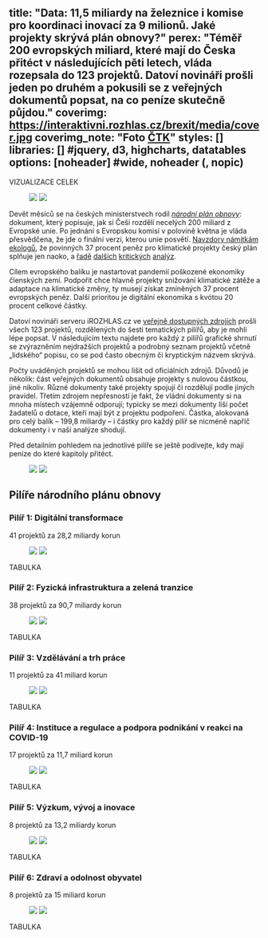 title: "Data: 11,5 miliardy na železnice i komise pro koordinaci inovací za 9 milionů. Jaké projekty skrývá plán obnovy?"
perex: "Téměř 200 evropských miliard, které mají do Česka přitéct v následujících pěti letech, vláda rozepsala do 123 projektů. Datoví novináři prošli jeden po druhém a pokusili se z veřejných dokumentů popsat, na co peníze skutečně půjdou."
coverimg: https://interaktivni.rozhlas.cz/brexit/media/cover.jpg
coverimg_note: "Foto <a href='https://ctk.cz'>ČTK</a>"
styles: []
libraries: [] #jquery, d3, highcharts, datatables
options: [noheader] #wide, noheader (, nopic)
---
VIZUALIZACE CELEK

<wide>
<figure class="vis-static">
<img loading="lazy" src="https://data.irozhlas.cz/plan-obnovy/grafy/plan-obnovy-des.svg" class="desktop">
<img loading="lazy" src="https://data.irozhlas.cz/plan-obnovy/grafy/plan-obnovy-mob.svg" class="mobile">
</figure>
</wide>

Devět měsíců se na českých ministerstvech rodil _[národní plán obnovy](https://www.planobnovycr.cz/)_: dokument, který popisuje, jak si Češi rozdělí necelých 200 miliard z Evropské unie. Po jednání s Evropskou komisí v polovině května je vláda přesvědčena, že jde o finální verzi, kterou unie posvětí. [Navzdory námitkám ekologů](https://www.irozhlas.cz/zpravy-domov/200-miliard-v-ohrozeni-narodni-plan-obnovy-je-nedotazeny-eu-ho-nemusi-schvalit_2105240010_ban), že povinných 37 procent peněz pro klimatické projekty český plán splňuje jen naoko, a [řadě](https://www.irozhlas.cz/komentare/cesko-evropska-unie-narodni-plan-obnovy_2105031840_miz) [dalších](https://www.irozhlas.cz/ekonomika/narodni-plan-obnovy-2021-mpo-vlada-ekologie_2105181957_ako) [kritických](https://www.irozhlas.cz/komentare/komentar-lidy-rakusanove-unijni-plan-obnovy_2005291343_ada) [analýz](https://nazory.aktualne.cz/komentare/narodni-plan-marnosti-chteli-jsme-modernizovat-ale-dopadlo-t/r~03f011c4b73211eb9f15ac1f6b220ee8/).

Cílem evropského balíku je nastartovat pandemií poškozené ekonomiky členských zemí. Podpořit chce hlavně projekty snižování klimatické zátěže a adaptace na klimatické změny, ty musejí získat zmíněných 37 procent evropských peněz. Další prioritou je digitální ekonomika s kvótou 20 procent celkové částky.

Datoví novináři serveru iROZHLAS.cz ve [veřejně dostupných zdrojích]() prošli všech 123 projektů, rozdělených do šesti tematických pilířů, aby je mohli lépe popsat. V následujícím textu najdete pro každý z pilířů grafické shrnutí se zvýrazněním nejdražších projektů a podrobný seznam projektů včetně „lidského“ popisu, co se pod často obecným či kryptickým názvem skrývá.

Počty uváděných projektů se mohou lišit od oficiálních zdrojů. Důvodů je několik: část veřejných dokumentů obsahuje projekty s nulovou částkou, jiné nikoliv. Různé dokumenty také projekty spojují či rozdělují podle jiných pravidel. Třetím zdrojem nepřesností je fakt, že vládní dokumenty si na mnoha místech vzájemně odporují; typicky se mezi dokumenty liší počet žadatelů o dotace, kteří mají být z projektu podpořeni. Částka, alokovaná pro celý balík – 199,8 miliardy – i částky pro každý pilíř se nicméně napříč dokumenty i v naší analýze shodují. 

Před detailním pohledem na jednotlivé pilíře se ještě podívejte, kdy mají peníze do které kapitoly přitéct.

<wide>
<figure class="vis-static">
<img loading="lazy" src="https://data.irozhlas.cz/plan-obnovy/grafy/plan-finance-po-letech-des.svg" class="desktop">
<img loading="lazy" src="https://data.irozhlas.cz/plan-obnovy/grafy/plan-finance-po-letech-mob.svg" class="mobile">
</figure>
</wide>

## Pilíře národního plánu obnovy 

### Pilíř 1: Digitální transformace  
41 projektů za 28,2 miliardy korun

<wide>
<figure class="vis-static">
<img loading="lazy" src="https://data.irozhlas.cz/plan-obnovy/grafy/plan-kap-1-des.svg" class="desktop">
<img loading="lazy" src="https://data.irozhlas.cz/plan-obnovy/grafy/plan-kap-1-mob.svg" class="mobile">
</figure>
</wide>

TABULKA

### Pilíř 2: Fyzická infrastruktura a zelená tranzice 
38 projektů za 90,7 miliardy korun

<wide>
<figure class="vis-static">
<img loading="lazy" src="https://data.irozhlas.cz/plan-obnovy/grafy/plan-kap-2-des.svg" class="desktop">
<img loading="lazy" src="https://data.irozhlas.cz/plan-obnovy/grafy/plan-kap-2-mob.svg" class="mobile">
</figure>
</wide>

TABULKA

### Pilíř 3: Vzdělávání a trh práce
11 projektů za 41 miliard korun

<wide>
<figure class="vis-static">
<img loading="lazy" src="https://data.irozhlas.cz/plan-obnovy/grafy/plan-kap-3-des.svg" class="desktop">
<img loading="lazy" src="https://data.irozhlas.cz/plan-obnovy/grafy/plan-kap-3-mob.svg" class="mobile">
</figure>
</wide>

TABULKA

### Pilíř 4: Instituce a regulace a podpora podnikání v reakci na COVID-19 
17 projektů za 11,7 miliard korun

<wide>
<figure class="vis-static">
<img loading="lazy" src="https://data.irozhlas.cz/plan-obnovy/grafy/plan-kap-4-des.svg" class="desktop">
<img loading="lazy" src="https://data.irozhlas.cz/plan-obnovy/grafy/plan-kap-4-mob.svg" class="mobile">
</figure>
</wide>


TABULKA

### Pilíř 5: Výzkum, vývoj a inovace 
8 projektů za 13,2 miliardy korun

<wide>
<figure class="vis-static">
<img loading="lazy" src="https://data.irozhlas.cz/plan-obnovy/grafy/plan-kap-5-des.svg" class="desktop">
<img loading="lazy" src="https://data.irozhlas.cz/plan-obnovy/grafy/plan-kap-5-mob.svg" class="mobile">
</figure>
</wide>


TABULKA

### Pilíř 6: Zdraví a odolnost obyvatel 
8 projektů za 15 miliard korun

<wide>
<figure class="vis-static">
<img loading="lazy" src="https://data.irozhlas.cz/plan-obnovy/grafy/plan-kap-6-des.svg" class="desktop">
<img loading="lazy" src="https://data.irozhlas.cz/plan-obnovy/grafy/plan-kap-6-mob.svg" class="mobile">
</figure>
</wide>


TABULKA
